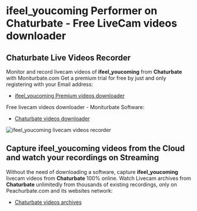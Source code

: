# ifeel_youcoming Performer on Chaturbate - Free LiveCam videos downloader

## Chaturbate Live Videos Recorder

Monitor and record livecam videos of **ifeel_youcoming** from **Chaturbate** with Moniturbate.com
Get a premium trial for free by just and only registering with your Email address:
* [ifeel_youcoming Premium videos downloader](https://moniturbate.com/request-demo-licence-key.html)

Free livecam videos downloader - Moniturbate Software:
* [Chaturbate videos downloader](https://moniturbate.com/moniturbate-download-software.html)

![ifeel_youcoming livecam videos recorder](https://peachurnet.com/templates/moniturbate-software.png)


## Capture ifeel_youcoming videos from the Cloud and watch your recordings on Streaming

Without the need of downloading a software, capture **ifeel_youcoming** livecam videos from **Chaturbate** 100% online.
Watch Livecam archives from **Chaturbate** unlimitedly from thousands of existing recordings, only on Peachurbate.com and its websites network:
* [Chaturbate videos archives](https://peachurnet.com/)